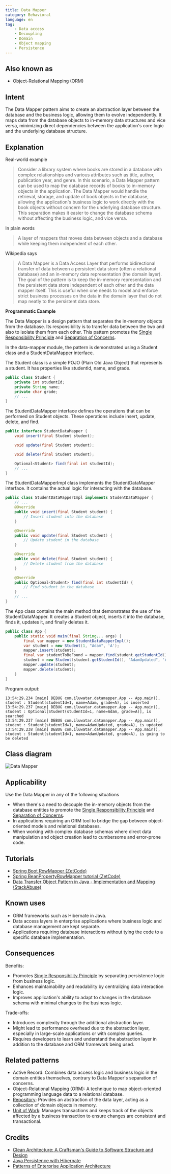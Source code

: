 ```yaml
---
title: Data Mapper
category: Behavioral
language: en
tag:
    - Data access
    - Decoupling
    - Domain
    - Object mapping
    - Persistence
---
```


## Also known as

* Object-Relational Mapping (ORM)

## Intent

The Data Mapper pattern aims to create an abstraction layer between the database and the business logic, allowing them to evolve independently. It maps data from the database objects to in-memory data structures and vice versa, minimizing direct dependencies between the application's core logic and the underlying database structure.

## Explanation

Real-world example

> Consider a library system where books are stored in a database with complex relationships and various attributes such as title, author, publication year, and genre. In this scenario, a Data Mapper pattern can be used to map the database records of books to in-memory objects in the application. The Data Mapper would handle the retrieval, storage, and update of book objects in the database, allowing the application's business logic to work directly with the book objects without concern for the underlying database structure. This separation makes it easier to change the database schema without affecting the business logic, and vice versa.

In plain words

> A layer of mappers that moves data between objects and a database while keeping them independent of each other.

Wikipedia says

> A Data Mapper is a Data Access Layer that performs bidirectional transfer of data between a persistent data store (often a relational database) and an in-memory data representation (the domain layer). The goal of the pattern is to keep the in-memory representation and the persistent data store independent of each other and the data mapper itself. This is useful when one needs to model and enforce strict business processes on the data in the domain layer that do not map neatly to the persistent data store.

**Programmatic Example**

The Data Mapper is a design pattern that separates the in-memory objects from the database. Its responsibility is to transfer data between the two and also to isolate them from each other. This pattern promotes the [Single Responsibility Principle](https://java-design-patterns.com/principles/#single-responsibility-principle) and [Separation of Concerns](https://java-design-patterns.com/principles/#separation-of-concerns).

In the data-mapper module, the pattern is demonstrated using a Student class and a StudentDataMapper interface.

The Student class is a simple POJO (Plain Old Java Object) that represents a student. It has properties like studentId, name, and grade.

```java
public class Student {
    private int studentId;
    private String name;
    private char grade;
    // ...
}
```

The StudentDataMapper interface defines the operations that can be performed on Student objects. These operations include insert, update, delete, and find.

```java
public interface StudentDataMapper {
    void insert(final Student student);

    void update(final Student student);

    void delete(final Student student);

    Optional<Student> find(final int studentId);
    // ...
}
```

The StudentDataMapperImpl class implements the StudentDataMapper interface. It contains the actual logic for interacting with the database.

```java
public class StudentDataMapperImpl implements StudentDataMapper {
    // ...
    @Override
    public void insert(final Student student) {
        // Insert student into the database
    }

    @Override
    public void update(final Student student) {
        // Update student in the database
    }

    @Override
    public void delete(final Student student) {
        // Delete student from the database
    }

    @Override
    public Optional<Student> find(final int studentId) {
        // Find student in the database
    }
    // ...
}
```

The App class contains the main method that demonstrates the use of the StudentDataMapper. It creates a Student object, inserts it into the database, finds it, updates it, and finally deletes it.

```java
public class App {
    public static void main(final String... args) {
        final var mapper = new StudentDataMapperImpl();
        var student = new Student(1, "Adam", 'A');
        mapper.insert(student);
        final var studentToBeFound = mapper.find(student.getStudentId());
        student = new Student(student.getStudentId(), "AdamUpdated", 'A');
        mapper.update(student);
        mapper.delete(student);
    }
}
```

Program output:

```
13:54:29.234 [main] DEBUG com.iluwatar.datamapper.App -- App.main(), student : Student(studentId=1, name=Adam, grade=A), is inserted
13:54:29.237 [main] DEBUG com.iluwatar.datamapper.App -- App.main(), student : Optional[Student(studentId=1, name=Adam, grade=A)], is searched
13:54:29.237 [main] DEBUG com.iluwatar.datamapper.App -- App.main(), student : Student(studentId=1, name=AdamUpdated, grade=A), is updated
13:54:29.238 [main] DEBUG com.iluwatar.datamapper.App -- App.main(), student : Student(studentId=1, name=AdamUpdated, grade=A), is going to be deleted
```

## Class diagram

![Data Mapper](./etc/data-mapper.png "Data Mapper")

## Applicability

Use the Data Mapper in any of the following situations

* When there's a need to decouple the in-memory objects from the database entities to promote the [Single Responsibility Principle](https://java-design-patterns.com/principles/#single-responsibility-principle) and [Separation of Concerns](https://java-design-patterns.com/principles/#separation-of-concerns).
* In applications requiring an ORM tool to bridge the gap between object-oriented models and relational databases.
* When working with complex database schemas where direct data manipulation and object creation lead to cumbersome and error-prone code.

## Tutorials

* [Spring Boot RowMapper (ZetCode)](https://zetcode.com/springboot/rowmapper/)
* [Spring BeanPropertyRowMapper tutorial (ZetCode)](https://zetcode.com/spring/beanpropertyrowmapper/)
* [Data Transfer Object Pattern in Java - Implementation and Mapping (StackAbuse)](https://stackabuse.com/data-transfer-object-pattern-in-java-implementation-and-mapping/)

## Known uses

* ORM frameworks such as Hibernate in Java.
* Data access layers in enterprise applications where business logic and database management are kept separate.
* Applications requiring database interactions without tying the code to a specific database implementation.

## Consequences

Benefits:

* Promotes [Single Responsibility Principle](https://java-design-patterns.com/principles/#single-responsibility-principle) by separating persistence logic from business logic.
* Enhances maintainability and readability by centralizing data interaction logic.
* Improves application's ability to adapt to changes in the database schema with minimal changes to the business logic.

Trade-offs:

* Introduces complexity through the additional abstraction layer.
* Might lead to performance overhead due to the abstraction layer, especially in large-scale applications or with complex queries.
* Requires developers to learn and understand the abstraction layer in addition to the database and ORM framework being used.

## Related patterns

* Active Record: Combines data access logic and business logic in the domain entities themselves, contrary to Data Mapper's separation of concerns.
* Object–Relational Mapping (ORM): A technique to map object-oriented programming language data to a relational database.
* [Repository](https://java-design-patterns.com/patterns/repository/): Provides an abstraction of the data layer, acting as a collection of domain objects in memory.
* [Unit of Work](https://java-design-patterns.com/patterns/unit-of-work/): Manages transactions and keeps track of the objects affected by a business transaction to ensure changes are consistent and transactional.

## Credits

* [Clean Architecture: A Craftsman's Guide to Software Structure and Design](https://amzn.to/3xyEFag)
* [Java Persistence with Hibernate](https://amzn.to/3VNzlKe)
* [Patterns of Enterprise Application Architecture](https://amzn.to/3WfKBPR)
